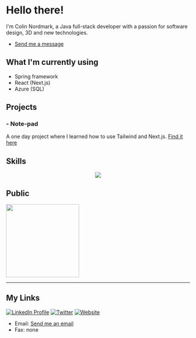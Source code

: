 # Hello there!

I'm Colin Nordmark, a Java full-stack developer with a passion for software design, 3D and new technologies.
- [Send me a message](https://www.linkedin.com/in/colinnordmark/)


## What I'm currently using
- Spring framework
- React (Next.js)
- Azure (SQL)


## Projects
### - Note-pad
A one day project where I learned how to use Tailwind and Next.js. [Find it here](https://github.com/colinnordmark/hackday-colinnordmark-frontend)

## Skills

<p align="center" ><img align="center"
    src="https://skillicons.dev/icons?i=java,nextjs,tailwind,vercel,vite,jest,spring,ts,mongodb,react,nodejs,html,css,github,postman,vscode,docker,postgresql,cs,unity,blender,git,(https://skillicom.dev"></p>

## Public

<a href="https://github.com/anuraghazra/github-readme-stats">
  <img height=200 align="center" src="https://github-readme-stats.vercel.app/api/top-langs/?username=colinnordmark&layout=donut&theme=github_dark" />
</a>

---

## My Links
[![LinkedIn Profile](https://img.shields.io/badge/LinkedIn-0077B5?style=for-the-badge&logo=linkedin&logoColor=white)](https://www.linkedin.com/in/colinnordmark/)
[![Twitter](https://img.shields.io/badge/Twitter-1DA1F2?style=for-the-badge&logo=twitter&logoColor=white)](https://twitter.com/ColinNordmark)
[![Website](https://img.shields.io/badge/website-000000?style=for-the-badge&logo=About.me&logoColor=white)]()
- Email: [Send me an email](mailto:nordmarkcolin@gmail.com)
- Fax: none




<!---
colinnordmark/colinnordmark is a ✨ special ✨ repository because its `README.md` (this file) appears on your GitHub profile.
You can click the Preview link to take a look at your changes.
--->
